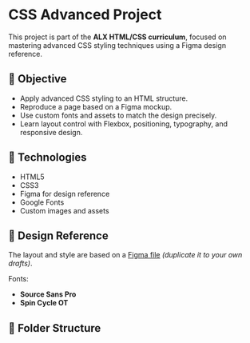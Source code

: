 # CSS Advanced Project

This project is part of the **ALX HTML/CSS curriculum**, focused on mastering advanced CSS styling techniques using a Figma design reference.

## 🎯 Objective

- Apply advanced CSS styling to an HTML structure.
- Reproduce a page based on a Figma mockup.
- Use custom fonts and assets to match the design precisely.
- Learn layout control with Flexbox, positioning, typography, and responsive design.

## 🧩 Technologies

- HTML5
- CSS3
- Figma for design reference
- Google Fonts
- Custom images and assets

## 📐 Design Reference

The layout and style are based on a [Figma file](#) *(duplicate it to your own drafts)*.

Fonts:
- **Source Sans Pro**
- **Spin Cycle OT**

## 📁 Folder Structure
